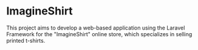 # ImagineShirt
This project aims to develop a web-based application using the Laravel Framework for the "ImagineShirt" online store, which specializes in selling printed t-shirts.
